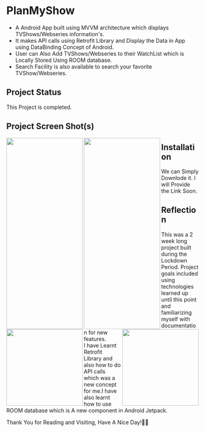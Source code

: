 # 


# **PlanMyShow**
- A Android App built using MVVM architecture which displays TVShows/Webseries information's. 
- It makes API calls using Retrofit Library and Display the Data in App using DataBinding Concept of Android. 
- User can Also Add TVShows/Webseries to their WatchList which is Locally Stored Using ROOM database.
- Search Facility is also available to search your favorite TVShow/Webseries. 


## **Project Status**
This Project is completed.

## **Project Screen Shot(s)**
<img  align = "left" width="200" height="500" src="https://i.postimg.cc/BQyJyT3B/Screenshot-20210714-211438.png">
<img  align = "left" width="200" height="500" src="https://i.postimg.cc/YSBM2th4/Screenshot-20210714-211926.png">
<img  align = "left" width="200 height="500" src="https://i.postimg.cc/QtXD5Sgh/Screenshot-20210714-211950.png">
<img align =  "right"  width="200 height="500" src="https://i.postimg.cc/Px2jMZKZ/Screenshot-20210714-212059.png">






## **Installation** 

We can Simply Downlode it. I will Provide the Link Soon.

## **Reflection**

This was a 2 week long project built during the Lockdown Period. Project goals included using technologies learned up until this point and familiarizing myself with documentation for new features.  
I have Learnt Retrofit Library and also how to do API calls which was a new concept for me.I have also learnt how to use ROOM database which is A new component in Android Jetpack.

Thank You for Reading and Visiting, Have A Nice Day!💚💙
